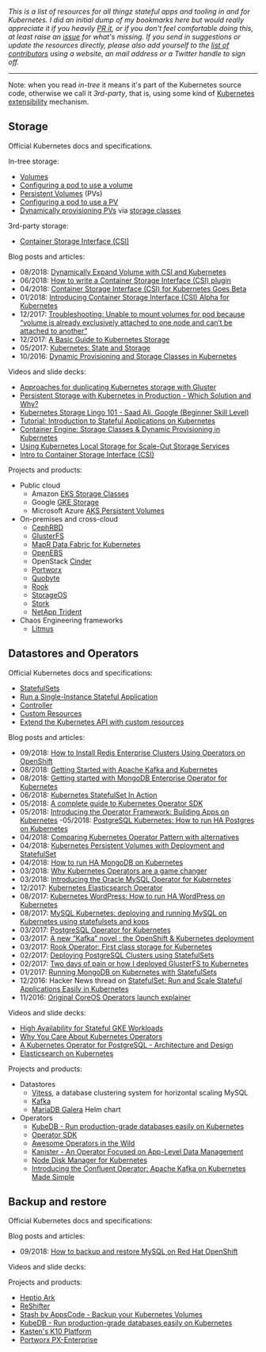 _This is a list of resources for all thingz stateful apps and tooling in and for Kubernetes. I did an initial dump of my bookmarks here but would really appreciate it if you heavily [PR it](https://github.com/mhausenblas/stateful-kubernetes/pulls), or if you don't feel comfortable doing this, at least raise an [issue](https://github.com/mhausenblas/stateful-kubernetes/issues) for what's missing. If you send in suggestions or update the resources directly, please also add yourself to the [list of contributors](https://github.com/mhausenblas/stateful-kubernetes/blob/master/CONTRIBUTORS) using a website, an mail address or a Twitter handle to sign off._

---

Note: when you read _in-tree_ it means it's part of the Kubernetes source code, otherwise we call it _3rd-party_, that is, using some kind of [Kubernetes extensibility](https://speakerdeck.com/mhausenblas/bending-kubernetes-to-your-needs) mechanism.

## Storage

Official Kubernetes docs and specifications.

In-tree storage:

- [Volumes](https://kubernetes.io/docs/concepts/storage/volumes/)
- [Configuring a pod to use a volume](https://kubernetes.io/docs/tasks/configure-pod-container/configure-volume-storage/)
- [Persistent Volumes](https://kubernetes.io/docs/concepts/storage/persistent-volumes/) (PVs)
- [Configuring a pod to use a PV](https://kubernetes.io/docs/tasks/configure-pod-container/configure-persistent-volume-storage/)
- [Dynamically provisioning PVs](https://kubernetes.io/docs/concepts/storage/dynamic-provisioning/) via [storage classes](https://kubernetes.io/docs/concepts/storage/storage-classes/)

3rd-party storage:

- [Container Storage Interface (CSI)](https://github.com/container-storage-interface/spec)

Blog posts and articles:

- 08/2018: [Dynamically Expand Volume with CSI and Kubernetes](https://kubernetes.io/blog/2018/08/02/dynamically-expand-volume-with-csi-and-kubernetes/)
- 06/2018: [How to write a Container Storage Interface (CSI) plugin](https://arslan.io/2018/06/21/how-to-write-a-container-storage-interface-csi-plugin/)
- 04/2018: [Container Storage Interface (CSI) for Kubernetes Goes Beta](https://kubernetes.io/blog/2018/04/10/container-storage-interface-beta/)
- 01/2018: [Introducing Container Storage Interface (CSI) Alpha for Kubernetes](https://kubernetes.io/blog/2018/01/introducing-container-storage-interface/)
- 12/2017: [Troubleshooting: Unable to mount volumes for pod because “volume is already exclusively attached to one node and can’t be attached to another”](https://portworx.com/warning-failedattachvolume-warning-failedmount-kubernetes-aws-ebs/)
- 12/2017: [A Basic Guide to Kubernetes Storage](https://portworx.com/basic-guide-kubernetes-storage/)
- 05/2017: [Kubernetes: State and Storage](https://blog.openshift.com/kubernetes-state-storage/)
- 10/2016: [Dynamic Provisioning and Storage Classes in Kubernetes](https://kubernetes.io/blog/2016/10/dynamic-provisioning-and-storage-in-kubernetes/)

Videos and slide decks:

- [Approaches for duplicating Kubernetes storage with Gluster](https://www.youtube.com/watch?v=NaYTP9OKwdk)
- [Persistent Storage with Kubernetes in Production - Which Solution and Why?](https://www.youtube.com/watch?v=hqE5c5pyfrk)
- [Kubernetes Storage Lingo 101 - Saad Ali, Google (Beginner Skill Level)](https://www.youtube.com/watch?v=uSxlgK1bCuA)
- [Tutorial: Introduction to Stateful Applications on Kubernetes](https://www.youtube.com/watch?v=B-791PMq4cU)
- [Container Engine: Storage Classes & Dynamic Provisioning in Kubernetes](https://www.youtube.com/watch?v=qktFhjJmFhg)
- [Using Kubernetes Local Storage for Scale-Out Storage Services](https://www.youtube.com/watch?v=eqkgiPppZN8)
- [Intro to Container Storage Interface (CSI)](https://www.youtube.com/watch?v=_EFJeIQzbmo)


Projects and products:

- Public cloud
  - Amazon [EKS Storage Classes](https://docs.aws.amazon.com/eks/latest/userguide/storage-classes.html)
  - Google [GKE Storage](https://cloud.google.com/kubernetes-engine/docs/concepts/storage-overview)
  - Microsoft Azure [AKS Persistent Volumes](https://docs.microsoft.com/en-us/azure/aks/azure-disks-dynamic-pv)
- On-premises and cross-cloud
  - [CephRBD](https://access.redhat.com/products/red-hat-ceph-storage)
  - [GlusterFS](https://github.com/gluster/gluster-kubernetes)
  - [MapR Data Fabric for Kubernetes](https://mapr.com/solutions/data-fabric/kubernetes/)
  - [OpenEBS](http://github.com/openebs/openebs/)
  - OpenStack [Cinder](http://wiki.openstack.org/cinder)
  - [Portworx](https://docs.portworx.com/scheduler/kubernetes/)
  - [Quobyte](https://github.com/quobyte/kubernetes)
  - [Rook](http://rook.io/)
  - [StorageOS](http://storageos.com)
  - [Stork](https://github.com/libopenstorage/stork)
  - [NetApp Trident](https://github.com/NetApp/trident)
- Chaos Engineering frameworks
  - [Litmus](https://github.com/openebs/litmus)

## Datastores and Operators

Official Kubernetes docs and specifications:

- [StatefulSets](https://kubernetes.io/docs/concepts/workloads/controllers/statefulset/)
- [Run a Single-Instance Stateful Application](https://kubernetes.io/docs/tasks/run-application/run-single-instance-stateful-application/)
- [Controller](https://kubernetes.io/docs/reference/glossary/?fundamental=true#term-controller)
- [Custom Resources](https://kubernetes.io/docs/concepts/extend-kubernetes/api-extension/custom-resources/)
- [Extend the Kubernetes API with custom resources](https://kubernetes.io/docs/tasks/access-kubernetes-api/custom-resources/custom-resource-definitions/)

Blog posts and articles:

- 09/2018: [How to Install Redis Enterprise Clusters Using Operators on OpenShift](https://redislabs.com/blog/install-redis-enterprise-clusters-using-operators-openshift/)
- 08/2018: [Getting Started with Apache Kafka and Kubernetes](https://www.confluent.io/blog/getting-started-apache-kafka-kubernetes/)
- 08/2018: [Getting started with MongoDB Enterprise Operator for Kubernetes](https://hackernoon.com/getting-started-with-mongodb-enterprise-operator-for-kubernetes-bb5d5205fe02)
- 06/2018: [Kubernetes StatefulSet In Action](https://blog.openshift.com/kubernetes-statefulset-in-action/)
- 05/2018: [A complete guide to Kubernetes Operator SDK](https://banzaicloud.com/blog/operator-sdk/)
- 05/2018: [Introducing the Operator Framework: Building Apps on Kubernetes](https://coreos.com/blog/introducing-operator-framework)
-05/2018: [PostgreSQL Kubernetes: How to run HA Postgres on Kubernetes](https://portworx.com/ha-postgresql-kubernetes/)
- 04/2018: [Comparing Kubernetes Operator Pattern with alternatives](https://medium.com/@cloudark/why-to-write-kubernetes-operators-9b1e32a24814)
- 04/2018: [Kubernetes Persistent Volumes with Deployment and StatefulSet](https://akomljen.com/kubernetes-persistent-volumes-with-deployment-and-statefulset/)
- 04/2018: [How to run HA MongoDB on Kubernetes](https://portworx.com/ha-mongodb-kubernetes/)
- 03/2018: [Why Kubernetes Operators are a game changer](https://blog.couchbase.com/kubernetes-operators-game-changer/)
- 03/2018: [Introducing the Oracle MySQL Operator for Kubernetes](https://blogs.oracle.com/developers/introducing-the-oracle-mysql-operator-for-kubernetes)
- 12/2017: [Kubernetes Elasticsearch Operator](https://akomljen.com/kubernetes-elasticsearch-operator/)
- 08/2017: [Kubernetes WordPress: How to run HA WordPress on Kubernetes](https://portworx.com/kubernetes-wordpress-ha/)
- 08/2017: [MySQL Kubernetes: deploying and running MySQL on Kubernetes using statefulsets and kops](https://portworx.com/mysql-kubernetes/)
- 03/2017: [PostgreSQL Operator for Kubernetes](https://info.crunchydata.com/blog/postgres-operator-for-kubernetes)
- 03/2017: [A new “Kafka” novel : the OpenShift & Kubernetes deployment](https://paolopatierno.wordpress.com/2017/03/25/a-new-kafka-novel-the-openshift-kubernetes-deployment/)
- 03/2017: [Rook Operator: First class storage for Kubernetes](https://blog.rook.io/rook-operator-first-class-storage-for-kubernetes-2d0288831175)
- 02/2017: [Deploying PostgreSQL Clusters using StatefulSets](https://kubernetes.io/blog/2017/02/postgresql-clusters-kubernetes-statefulsets/)
- 02/2017: [Two days of pain or how I deployed GlusterFS to Kubernetes](https://blog.lwolf.org/post/how-i-deployed-glusterfs-cluster-to-kubernetes/)
- 01/2017: [Running MongoDB on Kubernetes with StatefulSets](https://kubernetes.io/blog/2017/01/running-mongodb-on-kubernetes-with-statefulsets/)
- 12/2016: Hacker News thread on [StatefulSet: Run and Scale Stateful Applications Easily in Kubernetes](https://news.ycombinator.com/item?id=13225183)
- 11/2016: [Original CoreOS Operators launch explainer](https://coreos.com/blog/introducing-operators.html)

Videos and slide decks:

- [High Availability for Stateful GKE Workloads](https://www.youtube.com/watch?v=rRZtZX0PDFc)
- [Why You Care About Kubernetes Operators](https://www.youtube.com/watch?v=6Csf0g9BTr4)
- [A Kubernetes Operator for PostgreSQL - Architecture and Design](https://www.youtube.com/watch?v=LwIOoU96iQw)
- [Elasticsearch on Kubernetes](https://speakerdeck.com/joerx/elasticsearch-on-kubernetes)

Projects and products:

- Datastores
  - [Vitess](https://vitess.io/), a database clustering system for horizontal scaling MySQL
  - [Kafka](https://www.confluent.io/resources/recommendations-for-deploying-apache-kafka-on-kubernetes)
  - [MariaDB Galera](https://github.com/adfinis-sygroup/mariadb-galera-chart) Helm chart
- Operators
  - [KubeDB - Run production-grade databases easily on Kubernetes](https://kubedb.com/)
  - [Operator SDK](https://github.com/operator-framework/operator-sdk)
  - [Awesome Operators in the Wild](https://github.com/operator-framework/awesome-operators)
  - [Kanister - An Operator Focused on App-Level Data Management](https://github.com/kanisterio/kanister)
  - [Node Disk Manager for Kubernetes](https://github.com/openebs/node-disk-manager)
  - [Introducing the Confluent Operator: Apache Kafka on Kubernetes Made Simple](https://www.confluent.io/blog/introducing-the-confluent-operator-apache-kafka-on-kubernetes/)

## Backup and restore

Official Kubernetes docs and specifications:

Blog posts and articles:
- 09/2018: [How to backup and restore MySQL on Red Hat OpenShift](https://portworx.com/backup-restore-mysql-red-hat-openshift/)

Videos and slide decks:

Projects and products:

- [Heptio Ark](https://github.com/heptio/ark)
- [ReShifter](http://reshifter.info/)
- [Stash by AppsCode - Backup your Kubernetes Volumes](https://github.com/appscode/stash)
- [KubeDB - Run production-grade databases easily on Kubernetes](https://github.com/kubedb)
- [Kasten's K10 Platform](https://kasten.io/product/)
- [Portworx PX-Enterprise](https://docs.portworx.com/cloud/backups.html#multi-cloud-backup-and-recovery-of-px-volumes)
